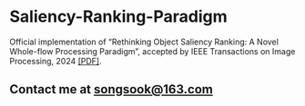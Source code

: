 # Saliency-Ranking-Paradigm
Official implementation of “Rethinking Object Saliency Ranking: A Novel Whole-flow Processing Paradigm”, accepted by IEEE Transactions on Image Processing, 2024 <a href="https://arxiv.org/abs/2312.03226">[PDF]</a>.
## Contact me at songsook@163.com
